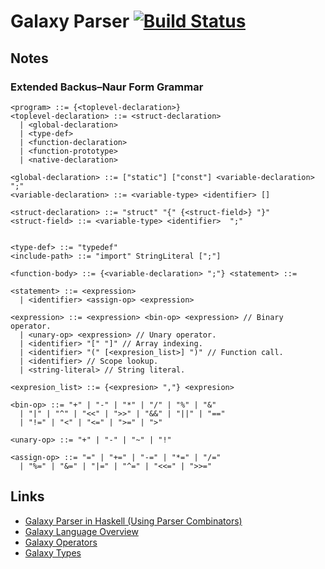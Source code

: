 # Galaxy Parser [![Build Status](https://travis-ci.org/rameshvarun/galaxy-parser.svg)](https://travis-ci.org/rameshvarun/galaxy-parser)

## Notes
### Extended Backus–Naur Form Grammar
```
<program> ::= {<toplevel-declaration>}
<toplevel-declaration> ::= <struct-declaration>
  | <global-declaration>
  | <type-def>
  | <function-declaration>
  | <function-prototype>
  | <native-declaration>

<global-declaration> ::= ["static"] ["const"] <variable-declaration> ";"
<variable-declaration> ::= <variable-type> <identifier> []

<struct-declaration> ::= "struct" "{" {<struct-field>} "}"
<struct-field> ::= <variable-type> <identifier>  ";"


<type-def> ::= "typedef"
<include-path> ::= "import" StringLiteral [";"]

<function-body> ::= {<variable-declaration> ";"} <statement> ::=

<statement> ::= <expression>
  | <identifier> <assign-op> <expression>

<expression> ::= <expression> <bin-op> <expression> // Binary operator.
  | <unary-op> <expression> // Unary operator.
  | <identifier> "[" "]" // Array indexing.
  | <identifier> "(" [<expresion_list>] ")" // Function call.
  | <identifier> // Scope lookup.
  | <string-literal> // String literal.

<expresion_list> ::= {<expresion> ","} <expresion>

<bin-op> ::= "+" | "-" | "*" | "/" | "%" | "&"
  | "|" | "^" | "<<" | ">>" | "&&" | "||" | "=="
  | "!=" | "<" | "<=" | ">=" | ">"

<unary-op> ::= "+" | "-" | "~" | "!"

<assign-op> ::= "=" | "+=" | "-=" | "*=" | "/="
  | "%=" | "&=" | "|=" | "^=" | "<<=" | ">>="
```
## Links
- [Galaxy Parser in Haskell (Using Parser Combinators)](https://github.com/phyrex1an/galaxy-parser)
- [Galaxy Language Overview](http://www.sc2mapster.com/wiki/galaxy/script/language-overview/)
- [Galaxy Operators](http://deaod.de/GalaxyOperators.txt)
- [Galaxy Types](http://deaod.de/GalaxyTypes.txt)
